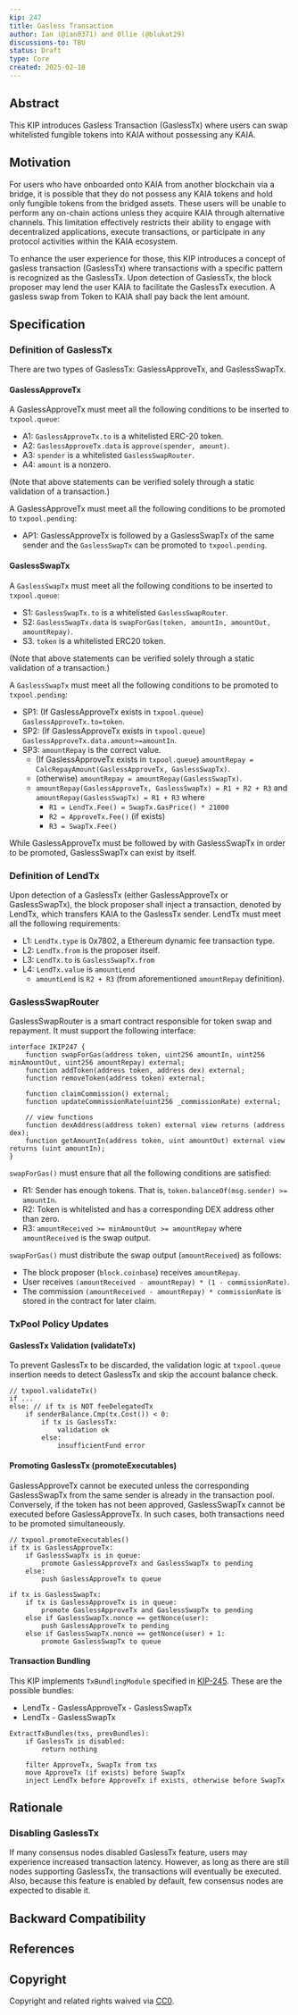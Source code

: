 ```yaml
---
kip: 247
title: Gasless Transaction
author: Ian (@ian0371) and Ollie (@blukat29)
discussions-to: TBU
status: Draft
type: Core
created: 2025-02-18
---
```


## Abstract

This KIP introduces Gasless Transaction (GaslessTx) where users can swap whitelisted fungible tokens into KAIA without possessing any KAIA.

## Motivation

For users who have onboarded onto KAIA from another blockchain via a bridge, it is possible that they do not possess any KAIA tokens and hold only fungible tokens from the bridged assets.
These users will be unable to perform any on-chain actions unless they acquire KAIA through alternative channels.
This limitation effectively restricts their ability to engage with decentralized applications, execute transactions, or participate in any protocol activities within the KAIA ecosystem.

To enhance the user experience for those, this KIP introduces a concept of gasless transaction (GaslessTx) where transactions with a specific pattern is recognized as the GaslessTx.
Upon detection of GaslessTx, the block proposer may lend the user KAIA to facilitate the GaslessTx execution.
A gasless swap from Token to KAIA shall pay back the lent amount.

## Specification

### Definition of GaslessTx

There are two types of GaslessTx: GaslessApproveTx, and GaslessSwapTx.

#### GaslessApproveTx

A GaslessApproveTx must meet all the following conditions to be inserted to `txpool.queue`:

- A1: `GaslessApproveTx.to` is a whitelisted ERC-20 token.
- A2: `GaslessApproveTx.data` is `approve(spender, amount)`.
- A3: `spender` is a whitelisted `GaslessSwapRouter`.
- A4: `amount` is a nonzero.

(Note that above statements can be verified solely through a static validation of a transaction.)

A GaslessApproveTx must meet all the following conditions to be promoted to `txpool.pending`:

- AP1: GaslessApproveTx is followed by a GaslessSwapTx of the same sender and the `GaslessSwapTx` can be promoted to `txpool.pending`.

#### GaslessSwapTx

A `GaslessSwapTx` must meet all the following conditions to be inserted to `txpool.queue`:

- S1: `GaslessSwapTx.to` is a whitelisted `GaslessSwapRouter`.
- S2: `GaslessSwapTx.data` is `swapForGas(token, amountIn, amountOut, amountRepay)`.
- S3. `token` is a whitelisted ERC20 token.

(Note that above statements can be verified solely through a static validation of a transaction.)

A `GaslessSwapTx` must meet all the following conditions to be promoted to `txpool.pending`:

- SP1: (If GaslessApproveTx exists in `txpool.queue`) `GaslessApproveTx.to=token`.
- SP2: (If GaslessApproveTx exists in `txpool.queue`) `GaslessApproveTx.data.amount>=amountIn`.
- SP3: `amountRepay` is the correct value.
  - (If GaslessApproveTx exists in `txpool.queue`) `amountRepay = CalcRepayAmount(GaslessApproveTx, GaslessSwapTx)`.
  - (otherwise) `amountRepay = amountRepay(GaslessSwapTx)`.
  - `amountRepay(GaslessApproveTx, GaslessSwapTx) = R1 + R2 + R3` and `amountRepay(GaslessSwapTx) = R1 + R3` where
    - `R1 = LendTx.Fee() = SwapTx.GasPrice() * 21000`
    - `R2 = ApproveTx.Fee()` (if exists)
    - `R3 = SwapTx.Fee()`

While GaslessApproveTx must be followed by with GaslessSwapTx in order to be promoted, GaslessSwapTx can exist by itself.

### Definition of LendTx

Upon detection of a GaslessTx (either GaslessApproveTx or GaslessSwapTx), the block proposer shall inject a transaction, denoted by LendTx, which transfers KAIA to the GaslessTx sender. LendTx must meet all the following requirements:

- L1: `LendTx.type` is 0x7802, a Ethereum dynamic fee transaction type.
- L2: `LendTx.from` is the proposer itself.
- L3: `LendTx.to` is `GaslessSwapTx.from`
- L4: `LendTx.value` is `amountLend`
  - `amountLend` is `R2 + R3` (from aforementioned `amountRepay` definition).

### GaslessSwapRouter

GaslessSwapRouter is a smart contract responsible for token swap and repayment. It must support the following interface:

```
interface IKIP247 {
    function swapForGas(address token, uint256 amountIn, uint256 minAmountOut, uint256 amountRepay) external;
    function addToken(address token, address dex) external;
    function removeToken(address token) external;

    function claimCommission() external;
    function updateCommissionRate(uint256 _commissionRate) external;

    // view functions
    function dexAddress(address token) external view returns (address dex);
    function getAmountIn(address token, uint amountOut) external view returns (uint amountIn);
}
```

`swapForGas()` must ensure that all the following conditions are satisfied:

- R1: Sender has enough tokens. That is, `token.balanceOf(msg.sender) >= amountIn`.
- R2: Token is whitelisted and has a corresponding DEX address other than zero.
- R3: `amountReceived >= minAmountOut >= amountRepay` where `amountReceived` is the swap output.

`swapForGas()` must distribute the swap output (`amountReceived`) as follows:

- The block proposer (`block.coinbase`) receives `amountRepay`.
- User receives `(amountReceived - amountRepay) * (1 - commissionRate)`.
- The commission `(amountReceived - amountRepay) * commissionRate` is stored in the contract for later claim.

### TxPool Policy Updates

#### GaslessTx Validation (validateTx)

To prevent GaslessTx to be discarded, the validation logic at `txpool.queue` insertion needs to detect GaslessTx and skip the account balance check.

```
// txpool.validateTx()
if ...
else: // if tx is NOT feeDelegatedTx
    if senderBalance.Cmp(tx.Cost()) < 0:
        if tx is GaslessTx:
            validation ok
        else:
            insufficientFund error
```

#### Promoting GaslessTx (promoteExecutables)

GaslessApproveTx cannot be executed unless the corresponding GaslessSwapTx from the same sender is already in the transaction pool.
Conversely, if the token has not been approved, GaslessSwapTx cannot be executed before GaslessApproveTx.
In such cases, both transactions need to be promoted simultaneously.

```
// txpool.promoteExecutables()
if tx is GaslessApproveTx:
    if GaslessSwapTx is in queue:
        promote GaslessApproveTx and GaslessSwapTx to pending
    else:
        push GaslessApproveTx to queue

if tx is GaslessSwapTx:
    if tx is GaslessApproveTx is in queue:
        promote GaslessApproveTx and GaslessSwapTx to pending
    else if GaslessSwapTx.nonce == getNonce(user):
        push GaslessApproveTx to pending
    else if GaslessSwapTx.nonce == getNonce(user) + 1:
        promote GaslessSwapTx to queue
```

#### Transaction Bundling

This KIP implements `TxBundlingModule` specified in [KIP-245](https://kips.kaia.io/KIPs/kip-245). These are the possible bundles:

- LendTx - GaslessApproveTx - GaslessSwapTx
- LendTx - GaslessSwapTx

```
ExtractTxBundles(txs, prevBundles):
    if GaslessTx is disabled:
        return nothing

    filter ApproveTx, SwapTx from txs
    move ApproveTx (if exists) before SwapTx
    inject LendTx before ApproveTx if exists, otherwise before SwapTx
```

## Rationale

### Disabling GaslessTx

If many consensus nodes disabled GaslessTx feature, users may experience increased transaction latency.
However, as long as there are still nodes supporting GaslessTx, the transactions will eventually be executed.
Also, because this feature is enabled by default, few consensus nodes are expected to disable it.

## Backward Compatibility

## References

## Copyright

Copyright and related rights waived via [CC0](https://creativecommons.org/publicdomain/zero/1.0/).
